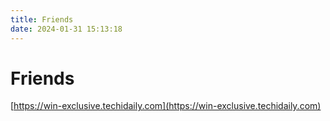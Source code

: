 ```yaml
---
title: Friends
date: 2024-01-31 15:13:18
---
```


# Friends

[https://win-exclusive.techidaily.com](https://win-exclusive.techidaily.com)
